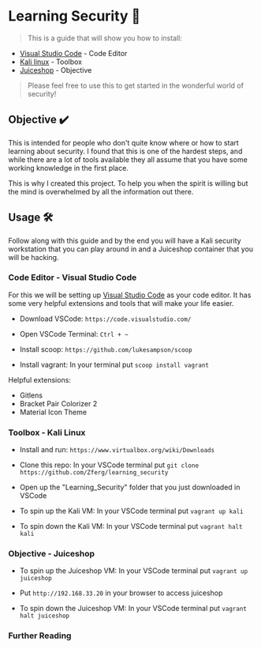 # Learning Security 📖

> This is a guide that will show you how to install:

- [Visual Studio Code](https://code.visualstudio.com/) - Code Editor
- [Kali linux](https://www.kali.org/) - Toolbox
- [Juiceshop](https://owasp.org/www-project-juice-shop/) - Objective

> Please feel free to use this to get started in the wonderful world of security!

## Objective ✔️

This is intended for people who don't quite know where or how to start learning about security. I found 
that this is one of the hardest steps, and while there are a lot of tools available they all assume that you
have some working knowledge in the first place.

This is why I created this project. To help you when the spirit is willing but the mind is overwhelmed by all the 
information out there.

## Usage 🛠️

Follow along with this guide and by the end you will have a Kali security workstation that you can play around in 
and a Juiceshop container that you will be hacking.

### Code Editor - Visual Studio Code

For this we will be setting up [Visual Studio Code](https://code.visualstudio.com/) as your code editor. It has some
very helpful extensions and tools that will make your life easier.

- Download VSCode: `https://code.visualstudio.com/`

- Open VSCode Terminal: `Ctrl + ~`

- Install scoop: `https://github.com/lukesampson/scoop`

- Install vagrant: In your terminal put `scoop install vagrant`

Helpful extensions:

- Gitlens
- Bracket Pair Colorizer 2
- Material Icon Theme

<!-- :TODO: ADD A COUPLE OF LINKS TO "LEARNING WINDOWS COMMANDS" -->


### Toolbox - Kali Linux

- Install and run: `https://www.virtualbox.org/wiki/Downloads`

- Clone this repo: 
    In your VSCode terminal put `git clone https://github.com/Zferg/learning_security`

- Open up the "Learning_Security" folder that you just downloaded in VSCode

- To spin up the Kali VM: 
    In your VSCode terminal put `vagrant up kali`

- To spin down the Kali VM: 
    In your VSCode terminal put  `vagrant halt kali`

<!-- :TODO: ADD A COUPLE OF USEFUL KALI APPS AND A COUPLE OF LINKS TO "LEARNING LINUX COMMANDS" -->

### Objective - Juiceshop

- To spin up the Juiceshop VM:
    In your VSCode terminal put `vagrant up juiceshop`

- Put `http://192.168.33.20` in your browser to access juiceshop

- To spin down the Juiceshop VM:
    In your VSCode terminal put `vagrant halt juiceshop`


<!-- :TODO: HOW TO GET KALI AND JUICESHOP TO WORK TOGETHER -->

### Further Reading

<!-- :TODO: ADD FURTHER PATHS FOR PEOPLE TO CONTINUE DOWN IF THEY WANT -->